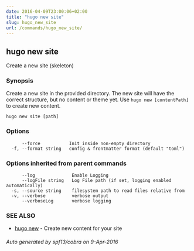 ```yaml
---
date: 2016-04-09T23:00:06+02:00
title: "hugo new site"
slug: hugo_new_site
url: /commands/hugo_new_site/
---
```

## hugo new site

Create a new site (skeleton)

### Synopsis


Create a new site in the provided directory.
The new site will have the correct structure, but no content or theme yet.
Use `hugo new [contentPath]` to create new content.

```
hugo new site [path]
```

### Options

```
      --force           Init inside non-empty directory
  -f, --format string   config & frontmatter format (default "toml")
```

### Options inherited from parent commands

```
      --log              Enable Logging
      --logFile string   Log File path (if set, logging enabled automatically)
  -s, --source string    filesystem path to read files relative from
  -v, --verbose          verbose output
      --verboseLog       verbose logging
```

### SEE ALSO
* [hugo new](/commands/hugo_new/)	 - Create new content for your site

###### Auto generated by spf13/cobra on 9-Apr-2016
